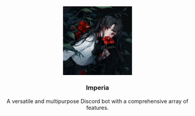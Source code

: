 <h2></h2>

<div align="center">
<img src=".github/assets/Imperia.png" align="center" width="180px" />

<h3>Imperia</h3>
<p>A versatile and multipurpose Discord bot with a comprehensive array of features.<p>
</div>
